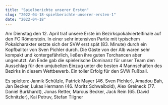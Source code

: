 ```yaml
---
title: "Spielberichte unserer Ersten"
slug: "2022-04-18-spielberichte-unserer-ersten-1"
date: "2022-04-18"
---
```

Am Dienstag den 12. April traf unsere Erste im Bezirkspokalviertelfinale auf den FC Römerstein. In einer sehr intensiven Partie mit typischem Pokalcharakter setzte sich der SVW erst spät (83. Minute) durch ein Kopfballtor von Sven Pichler durch. Die Gäste von der Alb waren sehr kompakt und kontergefährlich, ließen ihre guten Torchancen aber ungenutzt. Am Ende gab die spielerische Dominanz für unser Team den Ausschlag für den umjubelten Einzug unter die besten 4 Mannschaften des Bezirks in diesem Wettbewerb. Ein toller Erfolg für den SVW Fußball.


Es spielten: Jannik Schülzle, Patrick Mayer (46. Sven Pichler), Amadou Bah, Jan Becker, Lukas Hermann (46. Moritz Schwaibold), Alex Greineck (77. Daniel Burkhardt), Jonas Retter, Marcus Becker, Jack Rein (65. David Schnitzler), Kai Petruv, Stefan Tilgner
